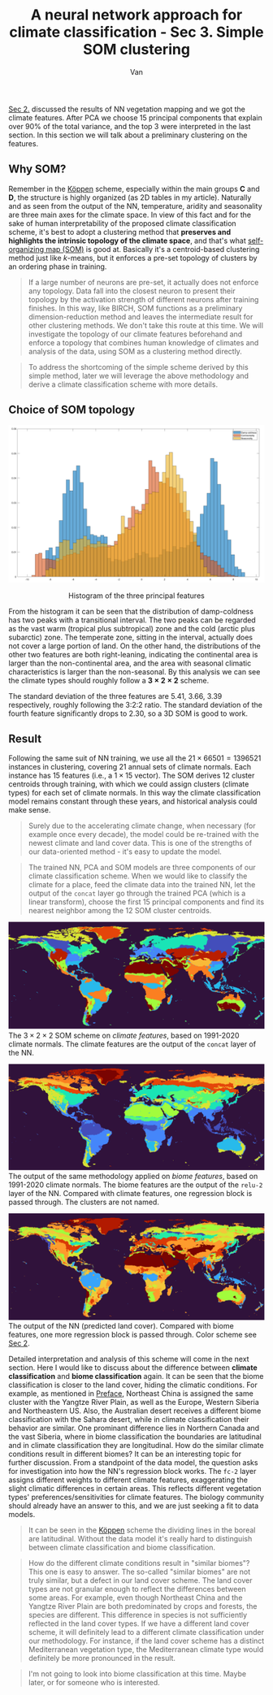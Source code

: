﻿---
layout: post
title: A neural network approach for climate classification - Sec 3. Simple SOM clustering
author: Van
category: climate
---

[Sec 2.](https://peace-van.github.io/climate/2023/11/11/sec2.html) discussed the results of NN vegetation mapping and we got the climate features. After PCA we choose 15 principal components that explain over 90% of the total variance, and the top 3 were interpreted in the last section. In this section we will talk about a preliminary clustering on the features.

## Why SOM?

Remember in the [Köppen](https://peace-van.github.io/climate/2023/11/05/koppen.html) scheme, especially within the main groups **C** and **D**, the structure is highly organized (as 2D tables in my article). Naturally and as seen from the output of the NN, temperature, aridity and seasonality are three main axes for the climate space. In view of this fact and for the sake of human interpretability of the proposed climate classification scheme, it's best to adopt a clustering method that **preserves and highlights the intrinsic topology of the climate space**, and that's what [self-organizing map (SOM)](https://www.mathworks.com/help/deeplearning/ug/cluster-with-self-organizing-map-neural-network.html) is good at. Basically it's a centroid-based clustering method just like $k$-means, but it enforces a pre-set topology of clusters by an ordering phase in training.   

> If a large number of neurons are pre-set, it actually does not enforce any topology. Data fall into the closest neuron to present their topology by the activation strength of different neurons after training finishes. In this way, like BIRCH, SOM functions as a preliminary dimension-reduction method and leaves the intermediate result for other clustering methods. We don't take this route at this time. We will investigate the topology of our climate features beforehand and enforce a topology that combines human knowledge of climates and analysis of the data, using SOM as a clustering method directly.    

> To address the shortcoming of the simple scheme derived by this simple method, later we will leverage the above methodology and derive a climate classification scheme with more details.   

## Choice of SOM topology

<p align="center">
   <img src="/assets/NN3/features_hist.png" />
</p>
<p align="center">
	Histogram of the three principal features
</p>

From the histogram it can be seen that the distribution of damp-coldness has two peaks with a transitional interval. The two peaks can be regarded as the vast warm (tropical plus subtropical) zone and the cold (arctic plus subarctic) zone. The temperate zone, sitting in the interval, actually does not cover a large portion of land. On the other hand, the distributions of the other two features are both right-leaning, indicating the continental area is larger than the non-continental area, and the area with seasonal climatic characteristics is larger than the non-seasonal. By this analysis we can see the climate types should roughly follow a **$3 \times 2 \times 2$** scheme.   

The standard deviation of the three features are 5.41, 3.66, 3.39 respectively, roughly following the 3:2:2 ratio. The standard deviation of the fourth feature significantly drops to 2.30, so a 3D SOM is good to work.   

## Result

Following the same suit of NN training, we use all the $21 \times 66501 = 1396521$ instances in clustering, covering 21 annual sets of climate normals. Each instance has 15 features (i.e., a $1 \times 15$ vector). The SOM derives 12 cluster centroids through training, with which we could assign clusters (climate types) for each set of climate normals. In this way the climate classification model remains constant through these years, and historical analysis could make sense. 

> Surely due to the accelerating climate change, when necessary (for example once every decade), the model could be re-trained with the newest climate and land cover data. This is one of the strengths of our data-oriented method - it's easy to update the model.    

> The trained NN, PCA and SOM models are three components of our climate classification scheme. When we would like to classify the climate for a place, feed the climate data into the trained NN, let the output of the `concat` layer go through the trained PCA (which is a linear transform), choose the first 15 principal components and find its nearest neighbor among the 12 SOM cluster centroids. 

![p1](/assets/NN3/clim_2020_.png)
The $3 \times 2 \times 2$ SOM scheme on *climate features*, based on 1991-2020 climate normals. The climate features are the output of the `concat` layer of the NN.         

![p2](/assets/NN3/biome.png)
The output of the same methodology applied on *biome features*, based on 1991-2020 climate normals. The biome features are the output of the `relu-2` layer of the NN. Compared with climate features, one regression block is passed through. The clusters are not named.        

![p3](/assets/NN3/pred_veg.png)
The output of the NN (predicted land cover). Compared with biome features, one more regression block is passed through. Color scheme see [Sec 2](https://peace-van.github.io/climate/2023/11/11/sec2.html).  

Detailed interpretation and analysis of this scheme will come in the next section. Here I would like to discuss about the difference between **climate classification** and **biome classification** again. It can be seen that the biome classification is closer to the land cover, hiding the climatic conditions. For example, as mentioned in [Preface](https://peace-van.github.io/climate/2023/11/05/koppen.html), Northeast China is assigned the same cluster with the Yangtze River Plain, as well as the Europe, Western Siberia and Northeastern US. Also, the Australian desert receives a different biome classification with the Sahara desert, while in climate classification their behavior are similar. One prominant difference lies in Northern Canada and the vast Siberia, where in biome classification the boundaries are latitudinal and in climate classification they are longitudinal. How do the similar climate conditions result in different biomes? It can be an interesting topic for further discussion. From a standpoint of the data model, the question asks for investigation into how the NN's regression block works. The `fc-2` layer assigns different weights to different climate features, exaggerating the slight climatic differences in certain areas. This reflects different vegetation types' preferences/sensitivities for climate features. The biology community should already have an answer to this, and we are just seeking a fit to data models.   

> It can be seen in the [Köppen](https://peace-van.github.io/climate/2023/11/05/koppen.html) scheme the dividing lines in the boreal are latitudinal. Without the data model it's really hard to distinguish between climate classification and biome classification.    

> How do the different climate conditions result in "similar biomes"? This one is easy to answer. The so-called "similar biomes" are not truly similar, but a defect in our land cover scheme. The land cover types are not granular enough to reflect the differences between some areas. For example, even though Northeast China and the Yangtze River Plain are both predominated by crops and forests, the species are different. This difference in species is not sufficiently reflected in the land cover types. If we have a different land cover scheme, it will definitely lead to a different climate classification under our methodology. For instance, if the land cover scheme has a distinct Mediterranean vegetation type, the Mediterranean climate type would definitely be more pronounced in the result.    

> I'm not going to look into biome classification at this time. Maybe later, or for someone who is interested.   
